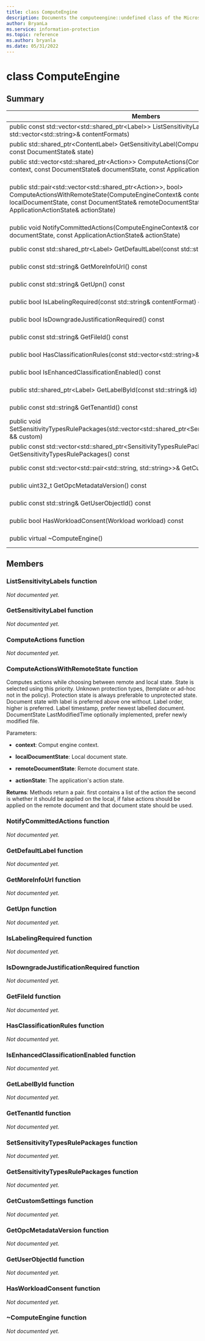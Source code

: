 ```yaml
---
title: class ComputeEngine 
description: Documents the computeengine::undefined class of the Microsoft Information Protection (MIP) SDK.
author: BryanLa
ms.service: information-protection
ms.topic: reference
ms.author: bryanla
ms.date: 05/31/2022
---
```


# class ComputeEngine 
  
## Summary
 Members                        | Descriptions                                
--------------------------------|---------------------------------------------
public const std::vector\<std::shared_ptr\<Label\>\> ListSensitivityLabels(const std::vector\<std::string\>& contentFormats)  | _Not yet documented._
public std::shared_ptr\<ContentLabel\> GetSensitivityLabel(ComputeEngineContext& context, const DocumentState& state)  | _Not yet documented._
public std::vector\<std::shared_ptr\<Action\>\> ComputeActions(ComputeEngineContext& context, const DocumentState& documentState, const ApplicationActionState& actionState)  | _Not yet documented._
public std::pair\<std::vector\<std::shared_ptr\<Action\>\>, bool\> ComputeActionsWithRemoteState(ComputeEngineContext& context, const DocumentState& localDocumentState, const DocumentState& remoteDocumentState, const ApplicationActionState& actionState)  |  Computes actions while choosing between remote and local state.
public void NotifyCommittedActions(ComputeEngineContext& context, const DocumentState& documentState, const ApplicationActionState& actionState)  | _Not yet documented._
public const std::shared_ptr\<Label\> GetDefaultLabel(const std::string& contentFormat) const  | _Not yet documented._
public const std::string& GetMoreInfoUrl() const  | _Not yet documented._
public const std::string& GetUpn() const  | _Not yet documented._
public bool IsLabelingRequired(const std::string& contentFormat) const  | _Not yet documented._
public bool IsDowngradeJustificationRequired() const  | _Not yet documented._
public const std::string& GetFileId() const  | _Not yet documented._
public bool HasClassificationRules(const std::vector\<std::string\>& contentFormats) const  | _Not yet documented._
public bool IsEnhancedClassificationEnabled() const  | _Not yet documented._
public std::shared_ptr\<Label\> GetLabelById(const std::string& id) const  | _Not yet documented._
public const std::string& GetTenantId() const  | _Not yet documented._
public void SetSensitivityTypesRulePackages(std::vector\<std::shared_ptr\<SensitivityTypesRulePackage\>\> && custom)  | _Not yet documented._
public const std::vector\<std::shared_ptr\<SensitivityTypesRulePackage\>\>& GetSensitivityTypesRulePackages() const  | _Not yet documented._
public const std::vector\<std::pair\<std::string, std::string\>\>& GetCustomSettings() const  | _Not yet documented._
public uint32_t GetOpcMetadataVersion() const  | _Not yet documented._
public const std::string& GetUserObjectId() const  | _Not yet documented._
public bool HasWorkloadConsent(Workload workload) const  | _Not yet documented._
public virtual ~ComputeEngine()  | _Not yet documented._
  
## Members
  
### ListSensitivityLabels function
_Not documented yet._

  
### GetSensitivityLabel function
_Not documented yet._

  
### ComputeActions function
_Not documented yet._

  
### ComputeActionsWithRemoteState function
Computes actions while choosing between remote and local state.
State is selected using this priority. Unknown protection types, (template or ad-hoc not in the policy). Protection state is always preferable to unprotected state. Document state with label is preferred above one without. Label order, higher is preferred. Label timestamp, prefer newest labelled document. DocumentState LastModifiedTime optionally implemented, prefer newly modified file.

Parameters:  
* **context**: Comput engine context. 


* **localDocumentState**: Local document state. 


* **remoteDocumentState**: Remote document state. 


* **actionState**: The application's action state.



  
**Returns**: Methods return a pair. first contains a list of the action the second is whether it should be applied on the local, if false actions should be applied on the remote document and that document state should be used.
  
### NotifyCommittedActions function
_Not documented yet._

  
### GetDefaultLabel function
_Not documented yet._

  
### GetMoreInfoUrl function
_Not documented yet._

  
### GetUpn function
_Not documented yet._

  
### IsLabelingRequired function
_Not documented yet._

  
### IsDowngradeJustificationRequired function
_Not documented yet._

  
### GetFileId function
_Not documented yet._

  
### HasClassificationRules function
_Not documented yet._

  
### IsEnhancedClassificationEnabled function
_Not documented yet._

  
### GetLabelById function
_Not documented yet._

  
### GetTenantId function
_Not documented yet._

  
### SetSensitivityTypesRulePackages function
_Not documented yet._

  
### GetSensitivityTypesRulePackages function
_Not documented yet._

  
### GetCustomSettings function
_Not documented yet._

  
### GetOpcMetadataVersion function
_Not documented yet._

  
### GetUserObjectId function
_Not documented yet._

  
### HasWorkloadConsent function
_Not documented yet._

  
### ~ComputeEngine function
_Not documented yet._
